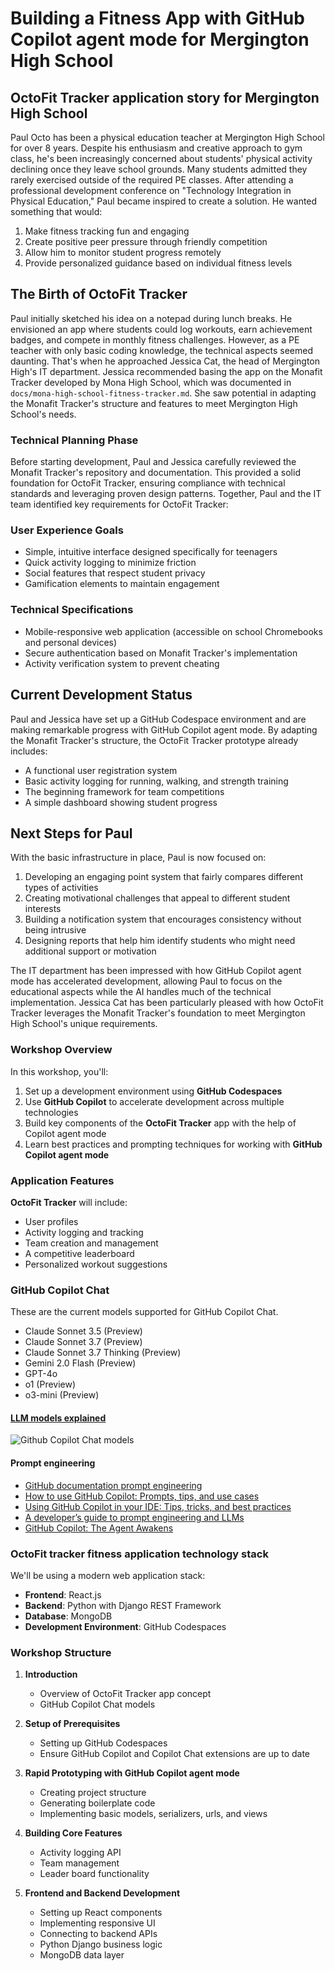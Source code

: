 # Building a Fitness App with GitHub Copilot agent mode for Mergington High School

## OctoFit Tracker application story for Mergington High School

Paul Octo has been a physical education teacher at Mergington High School for over 8 years. Despite his enthusiasm and creative approach to gym class, he's been increasingly concerned about students' physical activity declining once they leave school grounds. Many students admitted they rarely exercised outside of the required PE classes.
After attending a professional development conference on "Technology Integration in Physical Education," Paul became inspired to create a solution. He wanted something that would:

1. Make fitness tracking fun and engaging
2. Create positive peer pressure through friendly competition
3. Allow him to monitor student progress remotely
4. Provide personalized guidance based on individual fitness levels

## The Birth of OctoFit Tracker

Paul initially sketched his idea on a notepad during lunch breaks. He envisioned an app where students could log workouts, earn achievement badges, and compete in monthly fitness challenges. However, as a PE teacher with only basic coding knowledge, the technical aspects seemed daunting.
That's when he approached Jessica Cat, the head of Mergington High's IT department. Jessica recommended basing the app on the Monafit Tracker developed by Mona High School, which was documented in `docs/mona-high-school-fitness-tracker.md`. She saw potential in adapting the Monafit Tracker's structure and features to meet Mergington High School's needs.

### Technical Planning Phase

Before starting development, Paul and Jessica carefully reviewed the Monafit Tracker's repository and documentation. This provided a solid foundation for OctoFit Tracker, ensuring compliance with technical standards and leveraging proven design patterns.
Together, Paul and the IT team identified key requirements for OctoFit Tracker:

### User Experience Goals

- Simple, intuitive interface designed specifically for teenagers
- Quick activity logging to minimize friction
- Social features that respect student privacy
- Gamification elements to maintain engagement

### Technical Specifications

- Mobile-responsive web application (accessible on school Chromebooks and personal devices)
- Secure authentication based on Monafit Tracker's implementation
- Activity verification system to prevent cheating

## Current Development Status

Paul and Jessica have set up a GitHub Codespace environment and are making remarkable progress with GitHub Copilot agent mode. By adapting the Monafit Tracker's structure, the OctoFit Tracker prototype already includes:

- A functional user registration system
- Basic activity logging for running, walking, and strength training
- The beginning framework for team competitions
- A simple dashboard showing student progress

## Next Steps for Paul

With the basic infrastructure in place, Paul is now focused on:

1. Developing an engaging point system that fairly compares different types of activities
2. Creating motivational challenges that appeal to different student interests
3. Building a notification system that encourages consistency without being intrusive
4. Designing reports that help him identify students who might need additional support or motivation

The IT department has been impressed with how GitHub Copilot agent mode has accelerated development, allowing Paul to focus on the educational aspects while the AI handles much of the technical implementation. Jessica Cat has been particularly pleased with how OctoFit Tracker leverages the Monafit Tracker's foundation to meet Mergington High School's unique requirements.

### Workshop Overview

In this workshop, you'll:

1. Set up a development environment using **GitHub Codespaces**
2. Use **GitHub Copilot** to accelerate development across multiple technologies
3. Build key components of the **OctoFit Tracker** app with the help of Copilot agent mode
4. Learn best practices and prompting techniques for working with **GitHub Copilot agent mode**

### Application Features

**OctoFit Tracker** will include:

- User profiles
- Activity logging and tracking
- Team creation and management
- A competitive leaderboard
- Personalized workout suggestions

### GitHub Copilot Chat

These are the current models supported for GitHub Copilot Chat.

- Claude Sonnet 3.5 (Preview)
- Claude Sonnet 3.7 (Preview)
- Claude Sonnet 3.7 Thinking (Preview)
- Gemini 2.0 Flash (Preview)
- GPT-4o
- o1 (Preview)
- o3-mini (Preview)

#### [LLM models explained](https://docs.github.com/en/copilot/using-github-copilot/ai-models/changing-the-ai-model-for-copilot-chat#ai-models-for-copilot-chat-1)

![Github Copilot Chat models](https://github.com/user-attachments/assets/f2f8d0bd-366b-4ecf-b88d-d092ae7b8b10)

#### Prompt engineering

- [GitHub documentation prompt engineering](https://docs.github.com/en/copilot/using-github-copilot/prompt-engineering-for-github-copilot)
- [How to use GitHub Copilot: Prompts, tips, and use cases](https://github.blog/2023-06-20-how-to-write-better-prompts-for-github-copilot/)
- [Using GitHub Copilot in your IDE: Tips, tricks, and best practices](https://github.blog/2024-03-25-how-to-use-github-copilot-in-your-ide-tips-tricks-and-best-practices/)
- [A developer’s guide to prompt engineering and LLMs](https://docs.github.com/en/copilot/using-github-copilot/prompt-engineering-for-github-copilot#:~:text=A%20developer%E2%80%99s%20guide%20to%20prompt%20engineering%20and%20LLMs)
- [GitHub Copilot: The Agent Awakens](https://github.blog/news-insights/product-news/github-copilot-the-agent-awakens/#agent-mode-available-in-preview-%f0%9f%a4%96)

### OctoFit tracker fitness application technology stack

We'll be using a modern web application stack:

- **Frontend**: React.js
- **Backend**: Python with Django REST Framework
- **Database**: MongoDB
- **Development Environment**: GitHub Codespaces

### Workshop Structure

1. **Introduction**
   - Overview of OctoFit Tracker app concept
   - GitHub Copilot Chat models

2. **Setup of Prerequisites**
   - Setting up GitHub Codespaces
   - Ensure GitHub Copilot and Copilot Chat extensions are up to date

3. **Rapid Prototyping with GitHub Copilot agent mode**
   - Creating project structure
   - Generating boilerplate code
   - Implementing basic models, serializers, urls, and views

4. **Building Core Features**
   - Activity logging API
   - Team management
   - Leader board functionality

5. **Frontend and Backend Development**
   - Setting up React components
   - Implementing responsive UI
   - Connecting to backend APIs
   - Python Django business logic
   - MongoDB data layer
